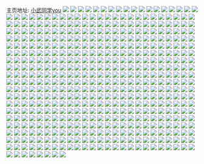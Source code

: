 主页地址: [小武同学you](https://weibo.com/u/5587789629) 
![](https://wx4.sinaimg.cn/mw2000/00669Nlbly1h9qaa8sigtj32802801kz.jpg) 
![](https://wx4.sinaimg.cn/mw2000/00669Nlbly1h9qaa650ftj32802801kz.jpg) 
![](https://wx4.sinaimg.cn/mw2000/00669Nlbly1h9pk0erzw5j316o1kw1kx.jpg) 
![](https://wx4.sinaimg.cn/mw2000/00669Nlbly1h9g6rajkpzj3340340kjo.jpg) 
![](https://wx4.sinaimg.cn/mw2000/00669Nlbly1h9epx1ay5mj32c0340u13.jpg) 
![](https://wx4.sinaimg.cn/mw2000/00669Nlbly1h96zyukdr5j32c03404qr.jpg) 
![](https://wx4.sinaimg.cn/mw2000/00669Nlbly1h95kj3vuxhj31kw1kw4qp.jpg) 
![](https://wx4.sinaimg.cn/mw2000/00669Nlbly1h95kje2rgsj33402c07wj.jpg) 
![](https://wx4.sinaimg.cn/mw2000/00669Nlbly1h94jdpsa0oj321q1tv7wi.jpg) 
![](https://wx4.sinaimg.cn/mw2000/00669Nlbly1h94jdssrz7j3280280hdv.jpg) 
![](https://wx4.sinaimg.cn/mw2000/00669Nlbly1h94jdtanvwj30lc0j2dmm.jpg) 
![](https://wx4.sinaimg.cn/mw2000/00669Nlbly1h94jdon5puj33402c0e81.jpg) 
![](https://wx4.sinaimg.cn/mw2000/00669Nlbly1h7f4g7nrcjj30n6156gnp.jpg) 
![](https://wx4.sinaimg.cn/mw2000/00669Nlbly1h7f4g8mmeoj32c0340k8j.jpg) 
![](https://wx4.sinaimg.cn/mw2000/00669Nlbly1h6qy1yzsvgj3280280h4u.jpg) 
![](https://wx4.sinaimg.cn/mw2000/00669Nlbly1h6q3xibxj1j33402c0x6p.jpg) 
![](https://wx4.sinaimg.cn/mw2000/00669Nlbly1h6q3xn8zvuj33402c01ky.jpg) 
![](https://wx4.sinaimg.cn/mw2000/00669Nlbly1h6q3xr2rhmj33402c01ky.jpg) 
![](https://wx4.sinaimg.cn/mw2000/00669Nlbly1h6q3xtuy9nj33402c0x6p.jpg) 
![](https://wx4.sinaimg.cn/mw2000/00669Nlbly1h6boraffdzj3280280kjm.jpg) 
![](https://wx4.sinaimg.cn/mw2000/00669Nlbly1h5zfzyqs2bj3280280dnr.jpg) 
![](https://wx4.sinaimg.cn/mw2000/00669Nlbly1h5zfzucfkxj31kw1kwu0z.jpg) 
![](https://wx4.sinaimg.cn/mw2000/00669Nlbly1h5y41jiwdij3280280b2d.jpg) 
![](https://wx4.sinaimg.cn/mw2000/00669Nlbly1h5y41gacz6j3280280u0z.jpg) 
![](https://wx4.sinaimg.cn/mw2000/00669Nlbly1h5y41mmtvpj3280280wl2.jpg) 
![](https://wx4.sinaimg.cn/mw2000/00669Nlbly1h5y41ok37xj3280280q6l.jpg) 
![](https://wx4.sinaimg.cn/mw2000/00669Nlbly1h5y41qgs79j3280280n1y.jpg) 
![](https://wx4.sinaimg.cn/mw2000/00669Nlbly1h5y41skib8j3280280x6p.jpg) 
![](https://wx4.sinaimg.cn/mw2000/00669Nlbly1h5y41toj4xj3280244hdt.jpg) 
![](https://wx4.sinaimg.cn/mw2000/00669Nlbly1h5y41vfs3pj32802801ky.jpg) 
![](https://wx4.sinaimg.cn/mw2000/00669Nlbly1h5y41xals4j3280280dkg.jpg) 
![](https://wx4.sinaimg.cn/mw2000/00669Nlbly1h5y41ymzfyj32c0340npe.jpg) 
![](https://wx4.sinaimg.cn/mw2000/00669Nlbly1h5wqsvklnmj3280280b2a.jpg) 
![](https://wx4.sinaimg.cn/mw2000/00669Nlbly1h5wqssjp2mj3280280b2a.jpg) 
![](https://wx4.sinaimg.cn/mw2000/00669Nlbly1h5ozfk770ej31zk1zkkjm.jpg) 
![](https://wx4.sinaimg.cn/mw2000/00669Nlbly1h5dserb77gj30tu10qduq.jpg) 
![](https://wx4.sinaimg.cn/mw2000/00669Nlbly1h5ceks6j14j31zk1zke82.jpg) 
![](https://wx4.sinaimg.cn/mw2000/00669Nlbly1h5cekubuusj31zk1zk4qq.jpg) 
![](https://wx4.sinaimg.cn/mw2000/00669Nlbly1h5cekxdcsmj31zk1zkkjm.jpg) 
![](https://wx4.sinaimg.cn/mw2000/00669Nlbly1h5cekz5uwej31zk1zknpe.jpg) 
![](https://wx4.sinaimg.cn/mw2000/00669Nlbly1h5cel18trij31zk1zknpe.jpg) 
![](https://wx4.sinaimg.cn/mw2000/00669Nlbly1h5cel3zbegj31zk1zke82.jpg) 
![](https://wx4.sinaimg.cn/mw2000/00669Nlbly1h5cel654kgj31vo1vohdt.jpg) 
![](https://wx4.sinaimg.cn/mw2000/00669Nlbly1h5cel8xr5kj31zk1zkqv6.jpg) 
![](https://wx4.sinaimg.cn/mw2000/00669Nlbly1h5celcgta4j31zk1zkb2a.jpg) 
![](https://wx4.sinaimg.cn/mw2000/00669Nlbly1h5celedvxuj31zk1zkb2a.jpg) 
![](https://wx4.sinaimg.cn/mw2000/00669Nlbly1h5cekpzy0nj31zk1zkb2a.jpg) 
![](https://wx4.sinaimg.cn/mw2000/00669Nlbly1h5celgmysyj31zk1zkkjm.jpg) 
![](https://wx4.sinaimg.cn/mw2000/00669Nlbly1h5celkh84aj3280280u0y.jpg) 
![](https://wx4.sinaimg.cn/mw2000/00669Nlbly1h5celn3j51j3280280u0y.jpg) 
![](https://wx4.sinaimg.cn/mw2000/00669Nlbly1h5celpgpgsj32802807wi.jpg) 
![](https://wx4.sinaimg.cn/mw2000/00669Nlbly1h5celrzx67j31zk1zk1ky.jpg) 
![](https://wx4.sinaimg.cn/mw2000/00669Nlbly1h5celuibngj31zk1zkx6p.jpg) 
![](https://wx4.sinaimg.cn/mw2000/00669Nlbly1h5celwlb22j31zk1zk4qq.jpg) 
![](https://wx4.sinaimg.cn/mw2000/00669Nlbly1h55f0x8zbdj31zk1zk4qq.jpg) 
![](https://wx4.sinaimg.cn/mw2000/00669Nlbly1h55f15af40j31zk1zk4qq.jpg) 
![](https://wx4.sinaimg.cn/mw2000/00669Nlbly1h55f1dp06dj31zk1zk4qq.jpg) 
![](https://wx4.sinaimg.cn/mw2000/00669Nlbly1h55f1k9jjmj31zk1zkb2a.jpg) 
![](https://wx4.sinaimg.cn/mw2000/00669Nlbly1h55f1u5zamj3280280u0y.jpg) 
![](https://wx4.sinaimg.cn/mw2000/00669Nlbly1h55f0qp86cj3280280qv6.jpg) 
![](https://wx4.sinaimg.cn/mw2000/00669Nlbly1h55f2317c8j3280280hdv.jpg) 
![](https://wx4.sinaimg.cn/mw2000/00669Nlbly1h55f2472bwj30u01hcn8v.jpg) 
![](https://wx4.sinaimg.cn/mw2000/00669Nlbly1h4v404n4xzj3280280kjm.jpg) 
![](https://wx4.sinaimg.cn/mw2000/00669Nlbly1h4v408917uj31zk1zkb2a.jpg) 
![](https://wx4.sinaimg.cn/mw2000/00669Nlbly1h4v4091tkrj30zk0zk4aj.jpg) 
![](https://wx4.sinaimg.cn/mw2000/00669Nlbly1h4v40biu58j30zk0zkqkc.jpg) 
![](https://wx4.sinaimg.cn/mw2000/00669Nlbly1h4v401i2xtj31zk1zkhdu.jpg) 
![](https://wx4.sinaimg.cn/mw2000/00669Nlbly1h4v40h0mesj31zk1zk4qr.jpg) 
![](https://wx4.sinaimg.cn/mw2000/00669Nlbly1h4pq390xmsj3280280b2a.jpg) 
![](https://wx4.sinaimg.cn/mw2000/00669Nlbly1h4o43pgpoij31zk1zknpd.jpg) 
![](https://wx4.sinaimg.cn/mw2000/00669Nlbly1h4huj84769j32c02c0qv5.jpg) 
![](https://wx4.sinaimg.cn/mw2000/00669Nlbly1h4hplw7fk3j3281281hdx.jpg) 
![](https://wx4.sinaimg.cn/mw2000/00669Nlbly1h4hplzcmo4j32802804qr.jpg) 
![](https://wx4.sinaimg.cn/mw2000/00669Nlbly1h4hplqfa83j3280280e82.jpg) 
![](https://wx4.sinaimg.cn/mw2000/00669Nlbly1h4bihw8o2rj32bx1u1hdu.jpg) 
![](https://wx4.sinaimg.cn/mw2000/00669Nlbly1h4bihvg0vwj31ch1mve81.jpg) 
![](https://wx4.sinaimg.cn/mw2000/00669Nlbly1h4bihxc4u6j31d52apb2a.jpg) 
![](https://wx4.sinaimg.cn/mw2000/00669Nlbly1h4bihy93s9j31bp2stkjm.jpg) 
![](https://wx4.sinaimg.cn/mw2000/00669Nlbly1h4bihzortgj31zk1zkkjm.jpg) 
![](https://wx4.sinaimg.cn/mw2000/00669Nlbly1h4bii2tn8aj31zk1zkqv6.jpg) 
![](https://wx4.sinaimg.cn/mw2000/00669Nlbly1h4bii4y69mj32nc1d8npf.jpg) 
![](https://wx4.sinaimg.cn/mw2000/00669Nlbly1h4bii5rog0j31x11web29.jpg) 
![](https://wx4.sinaimg.cn/mw2000/00669Nlbly1h4bii6ykqqj31zk1zk1ky.jpg) 
![](https://wx4.sinaimg.cn/mw2000/00669Nlbly1h4bii8b6s9j31zk1zk4qq.jpg) 
![](https://wx4.sinaimg.cn/mw2000/00669Nlbly1h4bii1evrij31zk1zkb2a.jpg) 
![](https://wx4.sinaimg.cn/mw2000/00669Nlbly1h4biia4eisj31zk1zk1ky.jpg) 
![](https://wx4.sinaimg.cn/mw2000/00669Nlbly1h4biiccwexj31hp1zkx6p.jpg) 
![](https://wx4.sinaimg.cn/mw2000/00669Nlbly1h4biihwzqwj31zk2nb1kz.jpg) 
![](https://wx4.sinaimg.cn/mw2000/00669Nlbly1h4biijxg8pj32oy1d84qr.jpg) 
![](https://wx4.sinaimg.cn/mw2000/00669Nlbly1h45pcrfnn4j3280280e82.jpg) 
![](https://wx4.sinaimg.cn/mw2000/00669Nlbly1h45pcsqi1ij3280280b2a.jpg) 
![](https://wx4.sinaimg.cn/mw2000/00669Nlbly1h404nomulbj3280280e82.jpg) 
![](https://wx4.sinaimg.cn/mw2000/00669Nlbly1h404ntfu09j3280280hdu.jpg) 
![](https://wx4.sinaimg.cn/mw2000/00669Nlbly1h404nvp6dhj32802804qq.jpg) 
![](https://wx4.sinaimg.cn/mw2000/00669Nlbly1h3vc38zrvzj32802801kz.jpg) 
![](https://wx4.sinaimg.cn/mw2000/00669Nlbly1h3vc36at7uj32802807wi.jpg) 
![](https://wx4.sinaimg.cn/mw2000/00669Nlbly1h3vc39xd9sj31rg1u2b29.jpg) 
![](https://wx4.sinaimg.cn/mw2000/00669Nlbly1h3vc3a968aj30w10xoq97.jpg) 
![](https://wx4.sinaimg.cn/mw2000/00669Nlbly1h3tu98c982j30u00u013q.jpg) 
![](https://wx4.sinaimg.cn/mw2000/00669Nlbly1h3tu99g98dj30ty18ythz.jpg) 
![](https://wx4.sinaimg.cn/mw2000/00669Nlbly1h3rxq4d0dej3280280b2a.jpg) 
![](https://wx4.sinaimg.cn/mw2000/00669Nlbly1h3ru2nb65uj3280280qv6.jpg) 
![](https://wx4.sinaimg.cn/mw2000/00669Nlbly1h3rxq21s0vj3280280npe.jpg) 
![](https://wx4.sinaimg.cn/mw2000/00669Nlbly1h3rxq65ddoj3280280hdu.jpg) 
![](https://wx4.sinaimg.cn/mw2000/00669Nlbly1h3rxq8n0j8j3280280hdu.jpg) 
![](https://wx4.sinaimg.cn/mw2000/00669Nlbly1h3rxqas8fkj3280280b2a.jpg) 
![](https://wx4.sinaimg.cn/mw2000/00669Nlbly1h3rxqdnwhrj3280280kjm.jpg) 
![](https://wx4.sinaimg.cn/mw2000/00669Nlbly1h3rxqehqamj32c02c0x6p.jpg) 
![](https://wx4.sinaimg.cn/mw2000/00669Nlbly1h3nela6u96j32c02c0e81.jpg) 
![](https://wx4.sinaimg.cn/mw2000/00669Nlbly1h3n44xl25aj3280280kjm.jpg) 
![](https://wx4.sinaimg.cn/mw2000/00669Nlbly1h3n44ygl6xj31hc0u0qdr.jpg) 
![](https://wx4.sinaimg.cn/mw2000/00669Nlbly1h3g1bpxjcmj3280280e83.jpg) 
![](https://wx4.sinaimg.cn/mw2000/00669Nlbly1h3g1bs9888j3280280e82.jpg) 
![](https://wx4.sinaimg.cn/mw2000/00669Nlbly1h3cqi3vh4vj3280280u0y.jpg) 
![](https://wx4.sinaimg.cn/mw2000/00669Nlbly1h3cqi81gb8j32802807wj.jpg) 
![](https://wx4.sinaimg.cn/mw2000/00669Nlbly1h3cqhxglloj32802801kz.jpg) 
![](https://wx4.sinaimg.cn/mw2000/00669Nlbly1h3cqib7m38j3280280hdt.jpg) 
![](https://wx4.sinaimg.cn/mw2000/00669Nlbly1h3cqifhuunj32802804qq.jpg) 
![](https://wx4.sinaimg.cn/mw2000/00669Nlbly1h3cqiljri4j32802804qq.jpg) 
![](https://wx4.sinaimg.cn/mw2000/00669Nlbly1h3437t4t4cj31hc0u0n8k.jpg) 
![](https://wx4.sinaimg.cn/mw2000/00669Nlbly1h2ndc6wmr0j30u00u0gs7.jpg) 
![](https://wx4.sinaimg.cn/mw2000/00669Nlbly1h2me5k5icij32c02c0npd.jpg) 
![](https://wx4.sinaimg.cn/mw2000/00669Nlbly1h2me5jhpswj3280280npe.jpg) 
![](https://wx4.sinaimg.cn/mw2000/00669Nlbly1h2m46z8kzlj3280280kjm.jpg) 
![](https://wx4.sinaimg.cn/mw2000/00669Nlbly1h2m46wlew2j3280280x6q.jpg) 
![](https://wx4.sinaimg.cn/mw2000/00669Nlbly1h2m4727dkij3280280qv6.jpg) 
![](https://wx4.sinaimg.cn/mw2000/00669Nlbly1h2f7ohcr6xj31zk1zk4qq.jpg) 
![](https://wx4.sinaimg.cn/mw2000/00669Nlbly1h2f7ocutswj32c02c0b2a.jpg) 
![](https://wx4.sinaimg.cn/mw2000/00669Nlbly1h2cd0ipoltj31zk1zknpd.jpg) 
![](https://wx4.sinaimg.cn/mw2000/00669Nlbly1h1wi02m05nj32yo280x6r.jpg) 
![](https://wx4.sinaimg.cn/mw2000/00669Nlbly1h1vjdz0lelj31zk1zk4qq.jpg) 
![](https://wx4.sinaimg.cn/mw2000/00669Nlbly1h1mwdtex64j30yo0isgux.jpg) 
![](https://wx4.sinaimg.cn/mw2000/00669Nlbly1h1hakz5c7xj31zk1zk7wi.jpg) 
![](https://wx4.sinaimg.cn/mw2000/00669Nlbly1h1hakw72mpj31zk1zke82.jpg) 
![](https://wx4.sinaimg.cn/mw2000/00669Nlbly1h192f8wmpbj30tu0tu46e.jpg) 
![](https://wx4.sinaimg.cn/mw2000/00669Nlbly1h16mu3mn7lj30u00u0tef.jpg) 
![](https://wx4.sinaimg.cn/mw2000/00669Nlbly1h15toj4h1gj30u00u0wlv.jpg) 
![](https://wx4.sinaimg.cn/mw2000/00669Nlbly1h15k60g5ffj30rg0u0gt0.jpg) 
![](https://wx4.sinaimg.cn/mw2000/00669Nlbly1h118g487zpj30u00u0wk5.jpg) 
![](https://wx4.sinaimg.cn/mw2000/00669Nlbly1h118g4uod6j30u00u0te6.jpg) 
![](https://wx4.sinaimg.cn/mw2000/00669Nlbly1h118g33x0xj30u00u0wkj.jpg) 
![](https://wx4.sinaimg.cn/mw2000/00669Nlbly1h118g5pmlfj30u00u0447.jpg) 
![](https://wx4.sinaimg.cn/mw2000/00669Nlbly1h118g6i44uj30zv0u0jyf.jpg) 
![](https://wx4.sinaimg.cn/mw2000/00669Nlbly1h118g7ijohj30zv0u0tez.jpg) 
![](https://wx4.sinaimg.cn/mw2000/00669Nlbly1h10wrlf9yaj30u00u0n4z.jpg) 
![](https://wx4.sinaimg.cn/mw2000/00669Nlbly1h10wrl0pipj30u00u0wm9.jpg) 
![](https://wx4.sinaimg.cn/mw2000/00669Nlbly1h0ym60067hj32802804qq.jpg) 
![](https://wx4.sinaimg.cn/mw2000/00669Nlbly1h0ym5y1jhzj31zk1zk4qq.jpg) 
![](https://wx4.sinaimg.cn/mw2000/00669Nlbly1gzm1wjnl0fj30sn1ey7kl.jpg) 
![](https://wx4.sinaimg.cn/mw2000/00669Nlbly1gzfdziu166j31ho1zkx6p.jpg) 
![](https://wx4.sinaimg.cn/mw2000/00669Nlbly1gz0w7obnimj31zk1zkqv5.jpg) 
![](https://wx4.sinaimg.cn/mw2000/00669Nlbly1gz0w7pa2tuj31zk1zkb2a.jpg) 
![](https://wx4.sinaimg.cn/mw2000/00669Nlbly1gz0w7qch8vj31zk1zk7wi.jpg) 
![](https://wx4.sinaimg.cn/mw2000/00669Nlbly1gz0w7rdstjj31zk1zk7wi.jpg) 
![](https://wx4.sinaimg.cn/mw2000/00669Nlbly1gz0w7sdk82j31zk1zk1ky.jpg) 
![](https://wx4.sinaimg.cn/mw2000/00669Nlbly1gz0w7tkzn6j31zk1zk7wi.jpg) 
![](https://wx4.sinaimg.cn/mw2000/00669Nlbly1gz0w7uta6uj31zk1zk4qq.jpg) 
![](https://wx4.sinaimg.cn/mw2000/00669Nlbly1gz0w7vxe3pj31zk1zk4qq.jpg) 
![](https://wx4.sinaimg.cn/mw2000/00669Nlbly1gz0w7x1flyj31zk1zk4qq.jpg) 
![](https://wx4.sinaimg.cn/mw2000/00669Nlbly1gz0w7ndt1xj3280280hdu.jpg) 
![](https://wx4.sinaimg.cn/mw2000/00669Nlbly1gz0w7xquehj3280280e82.jpg) 
![](https://wx4.sinaimg.cn/mw2000/00669Nlbly1gyyicewjh7j30u00u0wl8.jpg) 
![](https://wx4.sinaimg.cn/mw2000/00669Nlbly1gyyicf9juoj30u00u0n38.jpg) 
![](https://wx4.sinaimg.cn/mw2000/00669Nlbly1gyyicfmty7j30u00u00z1.jpg) 
![](https://wx4.sinaimg.cn/mw2000/00669Nlbly1gyyiche283j30u00u0n3b.jpg) 
![](https://wx4.sinaimg.cn/mw2000/00669Nlbly1gyyicijytrj30u00u0ag2.jpg) 
![](https://wx4.sinaimg.cn/mw2000/00669Nlbly1gyyicj35gnj30u00u0agf.jpg) 
![](https://wx4.sinaimg.cn/mw2000/00669Nlbly1gyyicgyo5bj30u00u07ar.jpg) 
![](https://wx4.sinaimg.cn/mw2000/00669Nlbly1gyyicjgz7rj30u00u07a0.jpg) 
![](https://wx4.sinaimg.cn/mw2000/00669Nlbly1gyyicjzeyrj30u00u0q99.jpg) 
![](https://wx4.sinaimg.cn/mw2000/00669Nlbly1gyyickemnuj30u00u0teq.jpg) 
![](https://wx4.sinaimg.cn/mw2000/00669Nlbly1gyyicea6knj30u00u00yp.jpg) 
![](https://wx4.sinaimg.cn/mw2000/00669Nlbly1gyyickp20cj30u00u079g.jpg) 
![](https://wx4.sinaimg.cn/mw2000/00669Nlbly1gyyicl8ga0j30u00u079d.jpg) 
![](https://wx4.sinaimg.cn/mw2000/00669Nlbly1gyyiclr7jwj30u00u0afk.jpg) 
![](https://wx4.sinaimg.cn/mw2000/00669Nlbly1gyyicm6464j30u00u0jwz.jpg) 
![](https://wx4.sinaimg.cn/mw2000/00669Nlbly1gyyicmkvk7j30u00u0gra.jpg) 
![](https://wx4.sinaimg.cn/mw2000/00669Nlbly1gyyicmxfa5j30u00u0dm1.jpg) 
![](https://wx4.sinaimg.cn/mw2000/00669Nlbly1gyyicn8wz0j30u00u043j.jpg) 
![](https://wx4.sinaimg.cn/mw2000/00669Nlbly1gyx4xtyk8yj31zk1zknpd.jpg) 
![](https://wx4.sinaimg.cn/mw2000/00669Nlbly1gyx4xx4e81j31zk1zkkjn.jpg) 
![](https://wx4.sinaimg.cn/mw2000/00669Nlbly1gyx4y25jhsj31zk1zke84.jpg) 
![](https://wx4.sinaimg.cn/mw2000/00669Nlbly1gyx4y409ngj32c02c0x6q.jpg) 
![](https://wx4.sinaimg.cn/mw2000/00669Nlbly1gyqbt0j914j313j0u0tft.jpg) 
![](https://wx4.sinaimg.cn/mw2000/00669Nlbly1gygp7f62rxj30u00u0ah4.jpg) 
![](https://wx4.sinaimg.cn/mw2000/00669Nlbly1gygp7fmzyfj30u00u07b8.jpg) 
![](https://wx4.sinaimg.cn/mw2000/00669Nlbly1gye27w0itkj30u00u0jwy.jpg) 
![](https://wx4.sinaimg.cn/mw2000/00669Nlbly1gyce8qvuz5j3280280b2b.jpg) 
![](https://wx4.sinaimg.cn/mw2000/00669Nlbly1gyce8uldd7j3280280b2b.jpg) 
![](https://wx4.sinaimg.cn/mw2000/00669Nlbly1gyce8x8yf7j3280280b2b.jpg) 
![](https://wx4.sinaimg.cn/mw2000/00669Nlbly1gyce8y87ogj3280280u0x.jpg) 
![](https://wx4.sinaimg.cn/mw2000/00669Nlbly1gyce8n1lrcj3280280kjl.jpg) 
![](https://wx4.sinaimg.cn/mw2000/00669Nlbly1gyce8zbkadj3280280e82.jpg) 
![](https://wx4.sinaimg.cn/mw2000/00669Nlbly1gyce90es2qj3280280qv6.jpg) 
![](https://wx4.sinaimg.cn/mw2000/00669Nlbly1gyce9239ljj3280280qv6.jpg) 
![](https://wx4.sinaimg.cn/mw2000/00669Nlbly1gyce93o9bkj3280280npe.jpg) 
![](https://wx4.sinaimg.cn/mw2000/00669Nlbly1gy7gzlfro8j32c025bu0x.jpg) 
![](https://wx4.sinaimg.cn/mw2000/00669Nlbly1gxzcdkw1vsj30u00u0tff.jpg) 
![](https://wx4.sinaimg.cn/mw2000/00669Nlbly1gxzcdl98xnj30u00u00zb.jpg) 
![](https://wx4.sinaimg.cn/mw2000/00669Nlbly1gxzcdlix63j30u0140n5e.jpg) 
![](https://wx4.sinaimg.cn/mw2000/00669Nlbly1gxzcdkix4sj30u0140dng.jpg) 
![](https://wx4.sinaimg.cn/mw2000/00669Nlbly1gxzcdlutmxj31400u07cr.jpg) 
![](https://wx4.sinaimg.cn/mw2000/00669Nlbly1gxzcdma1b6j31410u0k4t.jpg) 
![](https://wx4.sinaimg.cn/mw2000/00669Nlbly1gxxhj00cnvj32802you0y.jpg) 
![](https://wx4.sinaimg.cn/mw2000/00669Nlbly1gxxhj2uvacj32802you0y.jpg) 
![](https://wx4.sinaimg.cn/mw2000/00669Nlbly1gxxhj5o9mpj32802yohdv.jpg) 
![](https://wx4.sinaimg.cn/mw2000/00669Nlbly1gxxhixp8x6j32802yox6q.jpg) 
![](https://wx4.sinaimg.cn/mw2000/00669Nlbly1gxxhj7roglj32802yo7wj.jpg) 
![](https://wx4.sinaimg.cn/mw2000/00669Nlbly1gxxhj9i9j8j32802yokjm.jpg) 
![](https://wx4.sinaimg.cn/mw2000/00669Nlbly1gxxf1cw046j30u0140gsm.jpg) 
![](https://wx4.sinaimg.cn/mw2000/00669Nlbly1gxxf1dwjmhj30u014010t.jpg) 
![](https://wx4.sinaimg.cn/mw2000/00669Nlbly1gxxf1ehuw3j30u0140qcm.jpg) 
![](https://wx4.sinaimg.cn/mw2000/00669Nlbly1gxxf1ktcilj30u0140dm7.jpg) 
![](https://wx4.sinaimg.cn/mw2000/00669Nlbly1gxx635w2n1j32c02c0hdv.jpg) 
![](https://wx4.sinaimg.cn/mw2000/00669Nlbly1gxqdarcn6wj30zj1be784.jpg) 
![](https://wx4.sinaimg.cn/mw2000/00669Nlbly1gxq9ob1128j32c03407wj.jpg) 
![](https://wx4.sinaimg.cn/mw2000/00669Nlbly1gxq9o8z2q1j32c033zqv7.jpg) 
![](https://wx4.sinaimg.cn/mw2000/00669Nlbly1gxlo2nfnsnj30u00u0aij.jpg) 
![](https://wx4.sinaimg.cn/mw2000/00669Nlbly1gxj7466wm2j31zk1hnu0x.jpg) 
![](https://wx4.sinaimg.cn/mw2000/00669Nlbly1gxfxw9bjvwj30u00u0k1a.jpg) 
![](https://wx4.sinaimg.cn/mw2000/00669Nlbly1gxfxwayeo3j30u00u07co.jpg) 
![](https://wx4.sinaimg.cn/mw2000/00669Nlbly1gxfxwbr9lbj30u00u047r.jpg) 
![](https://wx4.sinaimg.cn/mw2000/00669Nlbly1gxfxvdfymrj30u00u0jx6.jpg) 
![](https://wx4.sinaimg.cn/mw2000/00669Nlbly1gxfmild3knj30u00u0dqa.jpg) 
![](https://wx4.sinaimg.cn/mw2000/00669Nlbly1gxfmil28jkj30u00u0qba.jpg) 
![](https://wx4.sinaimg.cn/mw2000/00669Nlbly1gxfmilq6thj30u00u0agh.jpg) 
![](https://wx4.sinaimg.cn/mw2000/00669Nlbly1gxfmim0ot6j30u00u0n3a.jpg) 
![](https://wx4.sinaimg.cn/mw2000/00669Nlbly1gxfmim91cfj30u00u0775.jpg) 
![](https://wx4.sinaimg.cn/mw2000/00669Nlbly1gxfmimkeemj30u00yegrh.jpg) 
![](https://wx4.sinaimg.cn/mw2000/00669Nlbly1gxfmin48aqj30u00u07c2.jpg) 
![](https://wx4.sinaimg.cn/mw2000/00669Nlbly1gxfmind3wbj30r60oxdi6.jpg) 
![](https://wx4.sinaimg.cn/mw2000/00669Nlbly1gx9wrnhmljj30u01hcgwc.jpg) 
![](https://wx4.sinaimg.cn/mw2000/00669Nlbly1gx93d6pycaj30u00u0n0s.jpg) 
![](https://wx4.sinaimg.cn/mw2000/00669Nlbly1gx93d701xkj30u00u0n0y.jpg) 
![](https://wx4.sinaimg.cn/mw2000/00669Nlbly1gx93d7ah6nj30u00u042e.jpg) 
![](https://wx4.sinaimg.cn/mw2000/00669Nlbly1gx93d7k1mej30u00u0q87.jpg) 
![](https://wx4.sinaimg.cn/mw2000/00669Nlbly1gx93d7tq5gj30u00u0q7l.jpg) 
![](https://wx4.sinaimg.cn/mw2000/00669Nlbly1gx93d851e1j30u00u0aen.jpg) 
![](https://wx4.sinaimg.cn/mw2000/00669Nlbly1gx93d68rinj30u00u0jwa.jpg) 
![](https://wx4.sinaimg.cn/mw2000/00669Nlbly1gx93d8il2wj30u00u043l.jpg) 
![](https://wx4.sinaimg.cn/mw2000/00669Nlbly1gx24ipcnbnj31sc29s7wh.jpg) 
![](https://wx4.sinaimg.cn/mw2000/00669Nlbly1gx24iobrcwj32c02c0kjm.jpg) 
![](https://wx4.sinaimg.cn/mw2000/00669Nlbly1gwu1eytllcj30u00u077r.jpg) 
![](https://wx4.sinaimg.cn/mw2000/00669Nlbly1gwu1ey1v9dj30u00u0aeo.jpg) 
![](https://wx4.sinaimg.cn/mw2000/00669Nlbly1gwu1eznef2j30u00u079t.jpg) 
![](https://wx4.sinaimg.cn/mw2000/00669Nlbly1gwu1f0axtmj30u00u045w.jpg) 
![](https://wx4.sinaimg.cn/mw2000/00669Nlbly1gwu1f0vgqqj30u00u0af8.jpg) 
![](https://wx4.sinaimg.cn/mw2000/00669Nlbly1gwu1f1irq4j30u00u0afb.jpg) 
![](https://wx4.sinaimg.cn/mw2000/00669Nlbly1gwu1f2kxw1j30u00u0n35.jpg) 
![](https://wx4.sinaimg.cn/mw2000/00669Nlbly1gwp3n9ahc9j32c02c01l3.jpg) 
![](https://wx4.sinaimg.cn/mw2000/00669Nlbly1gwg5phdhjej30u00u0grq.jpg) 
![](https://wx4.sinaimg.cn/mw2000/00669Nlbly1gwg5ph1fg0j30u00u0wld.jpg) 
![](https://wx4.sinaimg.cn/mw2000/00669Nlbly1gwg5phndv2j30u00u0dm7.jpg) 
![](https://wx4.sinaimg.cn/mw2000/00669Nlbly1gwf2uu383fj30pr14lq6y.jpg) 
![](https://wx4.sinaimg.cn/mw2000/00669Nlbly1gwf2uumgqxj30pr12z41c.jpg) 
![](https://wx4.sinaimg.cn/mw2000/00669Nlbly1gwcuujqgbdj30u00u0q8n.jpg) 
![](https://wx4.sinaimg.cn/mw2000/00669Nlbly1gwcuuk34e8j30u00u0te8.jpg) 
![](https://wx4.sinaimg.cn/mw2000/00669Nlbly1gw256xvk93j30u00u079b.jpg) 
![](https://wx4.sinaimg.cn/mw2000/00669Nlbly1gw256y8izmj30u00u0af4.jpg) 
![](https://wx4.sinaimg.cn/mw2000/00669Nlbly1gw256yhwbwj30u00u0n0h.jpg) 
![](https://wx4.sinaimg.cn/mw2000/00669Nlbly1gw256x86soj30u00u0tgr.jpg) 
![](https://wx4.sinaimg.cn/mw2000/00669Nlbly1gvtytdkp63j31o01o0hdt.jpg) 
![](https://wx4.sinaimg.cn/mw2000/00669Nlbly1gvajzbmoymj30pq0qsgvg.jpg) 
![](https://wx4.sinaimg.cn/mw2000/00669Nlbly1gv9wtusp03j60u00u00y702.jpg) 
![](https://wx4.sinaimg.cn/mw2000/00669Nlbly1gv9wtv4ou6j60u00u0gqs02.jpg) 
![](https://wx4.sinaimg.cn/mw2000/00669Nlbly1gv7vm89pnzj60u00u0dlg02.jpg) 
![](https://wx4.sinaimg.cn/mw2000/00669Nlbly1gv4r07hhgjj60u00u0wkc02.jpg) 
![](https://wx4.sinaimg.cn/mw2000/00669Nlbly1gv4r06tuc5j60u00u0te502.jpg) 
![](https://wx4.sinaimg.cn/mw2000/00669Nlbly1gv2jacc2o7j60zj1bdqks02.jpg) 
![](https://wx4.sinaimg.cn/mw2000/00669Nlbly1gupfnn6ck5j60u00u0ac202.jpg) 
![](https://wx4.sinaimg.cn/mw2000/00669Nlbly1guo0q3frwlj61zk1zknpd02.jpg) 
![](https://wx4.sinaimg.cn/mw2000/00669Nlbly1guo0pyriukj6280280b2a02.jpg) 
![](https://wx4.sinaimg.cn/mw2000/00669Nlbly1guo0qa7g83j61o01o0hdt02.jpg) 
![](https://wx4.sinaimg.cn/mw2000/00669Nlbly1guo0qeyvf6j61w01w0e8202.jpg) 
![](https://wx4.sinaimg.cn/mw2000/00669Nlbly1gun0v72ztxj60u0140dn602.jpg) 
![](https://wx4.sinaimg.cn/mw2000/00669Nlbly1gth9ac4i75j60u00u00vk02.jpg) 
![](https://wx4.sinaimg.cn/mw2000/00669Nlbly1gtgqintsvzj30u00u00xu.jpg) 
![](https://wx4.sinaimg.cn/mw2000/00669Nlbly1gtgqindha9j30u00u0wi9.jpg) 
![](https://wx4.sinaimg.cn/mw2000/00669Nlbly1gtgqiodls9j30u00u0jzh.jpg) 
![](https://wx4.sinaimg.cn/mw2000/00669Nlbly1gtgqip4e5oj60u00u0ahv02.jpg) 
![](https://wx4.sinaimg.cn/mw2000/00669Nlbly1gtgqiq4466j60u00u0dm402.jpg) 
![](https://wx4.sinaimg.cn/mw2000/00669Nlbly1gtgqiri3byj30u00u0wkt.jpg) 
![](https://wx4.sinaimg.cn/mw2000/00669Nlbly1gtgqiry7jtj60u00u0dkv02.jpg) 
![](https://wx4.sinaimg.cn/mw2000/00669Nlbly1gtgqiscjmnj60u00u044502.jpg) 
![](https://wx4.sinaimg.cn/mw2000/00669Nlbly1gtgqit7343j30u00u0jv3.jpg) 
![](https://wx4.sinaimg.cn/mw2000/00669Nlbly1gtgqiuidomj30u00u0n2w.jpg) 
![](https://wx4.sinaimg.cn/mw2000/00669Nlbly1gt57xm16dlj30u00u0grl.jpg) 
![](https://wx4.sinaimg.cn/mw2000/00669Nlbly1gt57xmi9vlj30u00u0agm.jpg) 
![](https://wx4.sinaimg.cn/mw2000/00669Nlbly1gt57xnawozj30u01404b1.jpg) 
![](https://wx4.sinaimg.cn/mw2000/00669Nlbly1gt57xlgxsgj30u0140doo.jpg) 
![](https://wx4.sinaimg.cn/mw2000/00669Nlbly1gt57xo1j8vj30u00u0q9u.jpg) 
![](https://wx4.sinaimg.cn/mw2000/00669Nlbly1gt0670dl9yj30u00u0454.jpg) 
![](https://wx4.sinaimg.cn/mw2000/00669Nlbly1gt06705rlpj30u00u0ahc.jpg) 
![](https://wx4.sinaimg.cn/mw2000/00669Nlbly1gsney7lp74j31o01o0u0x.jpg) 
![](https://wx4.sinaimg.cn/mw2000/00669Nlbly1gsney9346tj31o01o0qv5.jpg) 
![](https://wx4.sinaimg.cn/mw2000/00669Nlbly1gsc9cdvuybj30u00u0wnh.jpg) 
![](https://wx4.sinaimg.cn/mw2000/00669Nlbly1gsc9cg4biwj30u00u045n.jpg) 
![](https://wx4.sinaimg.cn/mw2000/00669Nlbly1gsc9c9s6naj30u00u0gtw.jpg) 
![](https://wx4.sinaimg.cn/mw2000/00669Nlbly1gsc9chb1vtj30u00u0tgl.jpg) 
![](https://wx4.sinaimg.cn/mw2000/00669Nlbly1gsc9chykrzj30u00u0qaw.jpg) 
![](https://wx4.sinaimg.cn/mw2000/00669Nlbly1gsc9cidbduj30u00u0qb1.jpg) 
![](https://wx4.sinaimg.cn/mw2000/00669Nlbly1gs1vwif7cwj31o01o07wl.jpg) 
![](https://wx4.sinaimg.cn/mw2000/00669Nlbly1gs1vwjgv5hj61o01o0b2d02.jpg) 
![](https://wx4.sinaimg.cn/mw2000/00669Nlbly1gruwibf3rwj30u00u0ajq.jpg) 
![](https://wx4.sinaimg.cn/mw2000/00669Nlbly1gruwiaxwusj30u00u0gu5.jpg) 
![](https://wx4.sinaimg.cn/mw2000/00669Nlbly1grp8po5rxzj32c03404qp.jpg) 
![](https://wx4.sinaimg.cn/mw2000/00669Nlbly1grmvgg18p4j31ho1zke85.jpg) 
![](https://wx4.sinaimg.cn/mw2000/00669Nlbly1grmvgh3ossj31ho1zke85.jpg) 
![](https://wx4.sinaimg.cn/mw2000/00669Nlbly1grmvghrjqaj61ho1xekjl02.jpg) 
![](https://wx4.sinaimg.cn/mw2000/00669Nlbly1grmvgir6qmj31o01o01l1.jpg) 
![](https://wx4.sinaimg.cn/mw2000/00669Nlbly1grmvgk26ibj31o01o07wl.jpg) 
![](https://wx4.sinaimg.cn/mw2000/00669Nlbly1grmvgn9k9sj31o01o07wl.jpg) 
![](https://wx4.sinaimg.cn/mw2000/00669Nlbly1grmvgocwhlj31491zk1l0.jpg) 
![](https://wx4.sinaimg.cn/mw2000/00669Nlbly1grmvglkzqyj61491zk4qs02.jpg) 
![](https://wx4.sinaimg.cn/mw2000/00669Nlbly1grmvgef8ewj31o02yohe0.jpg) 
![](https://wx4.sinaimg.cn/mw2000/00669Nlbly1grmvgqkteej32802you17.jpg) 
![](https://wx4.sinaimg.cn/mw2000/00669Nlbly1grmvgsdl41j32802yo1l7.jpg) 
![](https://wx4.sinaimg.cn/mw2000/00669Nlbly1grmvgu0q1yj32802yob2j.jpg) 
![](https://wx4.sinaimg.cn/mw2000/00669Nlbly1grmvgvpka6j32802yoqve.jpg) 
![](https://wx4.sinaimg.cn/mw2000/00669Nlbly1grmvgwz4t1j31o01o01l1.jpg) 
![](https://wx4.sinaimg.cn/mw2000/00669Nlbly1grmvgzzqdhj32802yob2j.jpg) 
![](https://wx4.sinaimg.cn/mw2000/00669Nlbly1grmvh1r3g7j32yo280u14.jpg) 
![](https://wx4.sinaimg.cn/mw2000/00669Nlbly1grgcrhepohj30u00u0jw0.jpg) 
![](https://wx4.sinaimg.cn/mw2000/00669Nlbly1grgcrhqiaej30u00u0q93.jpg) 
![](https://wx4.sinaimg.cn/mw2000/00669Nlbly1grgcrgn3vsj30u00u079p.jpg) 
![](https://wx4.sinaimg.cn/mw2000/00669Nlbly1grfuf0tzydj31o01o0u0z.jpg) 
![](https://wx4.sinaimg.cn/mw2000/00669Nlbly1grfuezsrchj31o01o0hdv.jpg) 
![](https://wx4.sinaimg.cn/mw2000/00669Nlbly1grfuf1rhyxj31o01o0npf.jpg) 
![](https://wx4.sinaimg.cn/mw2000/00669Nlbly1grfuf3rjq7j31o01o0hdv.jpg) 
![](https://wx4.sinaimg.cn/mw2000/00669Nlbly1grf9e82ma1j30u00u0woh.jpg) 
![](https://wx4.sinaimg.cn/mw2000/00669Nlbly1grf9e96etlj60u00u0aio02.jpg) 
![](https://wx4.sinaimg.cn/mw2000/00669Nlbly1grf9eankqfj30u00u0k0u.jpg) 
![](https://wx4.sinaimg.cn/mw2000/00669Nlbly1gremhu49unj30u00u00ze.jpg) 
![](https://wx4.sinaimg.cn/mw2000/00669Nlbly1gremhud286j30xg0u0gta.jpg) 
![](https://wx4.sinaimg.cn/mw2000/00669Nlbly1gremhumvpfj30u00u0jyd.jpg) 
![](https://wx4.sinaimg.cn/mw2000/00669Nlbly1gremhtn1x0j30u00u0q7u.jpg) 
![](https://wx4.sinaimg.cn/mw2000/00669Nlbly1gr47jk3qb1j30u01hck4y.jpg) 
![](https://wx4.sinaimg.cn/mw2000/00669Nlbly1gr47jnxmokj30u01hcgze.jpg) 
![](https://wx4.sinaimg.cn/mw2000/00669Nlbly1gr47jpf7mwj30u01hc15o.jpg) 
![](https://wx4.sinaimg.cn/mw2000/00669Nlbly1gr47jqovl6j30u01hcna3.jpg) 
![](https://wx4.sinaimg.cn/mw2000/00669Nlbly1gr454pylh0j30u0140gyg.jpg) 
![](https://wx4.sinaimg.cn/mw2000/00669Nlbly1gr31detb6qj33401r0x6p.jpg) 
![](https://wx4.sinaimg.cn/mw2000/00669Nlbly1gr1zq8olfdj33401r04qp.jpg) 
![](https://wx4.sinaimg.cn/mw2000/00669Nlbly1gr1utebxp6j31o01o0b2c.jpg) 
![](https://wx4.sinaimg.cn/mw2000/00669Nlbly1gr1utmqug4j31o01o0qv7.jpg) 
![](https://wx4.sinaimg.cn/mw2000/00669Nlbly1gr1utpcss6j31o01o04qs.jpg) 
![](https://wx4.sinaimg.cn/mw2000/00669Nlbly1gr1ut6rhfaj31o01o0b2d.jpg) 
![](https://wx4.sinaimg.cn/mw2000/00669Nlbly1gqi8gtwvv5j30u00v8b29.jpg) 
![](https://wx4.sinaimg.cn/mw2000/00669Nlbly1gqi8h468tkj31o01o0b2c.jpg) 
![](https://wx4.sinaimg.cn/mw2000/00669Nlbly1gqi47ylbvgj31o01o0qv7.jpg) 
![](https://wx4.sinaimg.cn/mw2000/00669Nlbly1gqi47xthm1j31o01o0e83.jpg) 
![](https://wx4.sinaimg.cn/mw2000/00669Nlbly1gqh3u6jzt8j31o01o01l1.jpg) 
![](https://wx4.sinaimg.cn/mw2000/00669Nlbly1gqh3u552chj30zk0zke81.jpg) 
![](https://wx4.sinaimg.cn/mw2000/00669Nlbly1gqac36sovgj30u00u07de.jpg) 
![](https://wx4.sinaimg.cn/mw2000/00669Nlbly1gqac35oy0pj30u00u0ai6.jpg) 
![](https://wx4.sinaimg.cn/mw2000/00669Nlbly1gpzjigygolj33401r0b29.jpg) 
![](https://wx4.sinaimg.cn/mw2000/00669Nlbly1gpy5q1cl33j30u00u0n6c.jpg) 
![](https://wx4.sinaimg.cn/mw2000/00669Nlbly1gpy5q1xukuj30u00u0483.jpg) 
![](https://wx4.sinaimg.cn/mw2000/00669Nlbly1gpy5q2n83nj30u00u0n6u.jpg) 
![](https://wx4.sinaimg.cn/mw2000/00669Nlbly1gpxgcmwaxoj30u0140wmy.jpg) 
![](https://wx4.sinaimg.cn/mw2000/00669Nlbly1gpwevg7p8yj30u00u0447.jpg) 
![](https://wx4.sinaimg.cn/mw2000/00669Nlbly1gpwevg04ocj30u00u0ag3.jpg) 
![](https://wx4.sinaimg.cn/mw2000/00669Nlbly1gpjjnwia3kj31o01o0x6r.jpg) 
![](https://wx4.sinaimg.cn/mw2000/00669Nlbly1gpjjnud4ggj33402c0qv5.jpg) 
![](https://wx4.sinaimg.cn/mw2000/00669Nlbly1gpcasq5w4gj30u00u07de.jpg) 
![](https://wx4.sinaimg.cn/mw2000/00669Nlbly1gpcass7kghj31o01o07wk.jpg) 
![](https://wx4.sinaimg.cn/mw2000/00669Nlbly1gozxwm4lboj30u00u0wqr.jpg) 
![](https://wx4.sinaimg.cn/mw2000/00669Nlbly1gozxwnsmm7j30u00u0484.jpg) 
![](https://wx4.sinaimg.cn/mw2000/00669Nlbly1gomm488t9dj30u00u0gu0.jpg) 
![](https://wx4.sinaimg.cn/mw2000/00669Nlbly1gomm4abtlwj30u0140n7g.jpg) 
![](https://wx4.sinaimg.cn/mw2000/00669Nlbly1gomm4blvbzj30u00u010v.jpg) 
![](https://wx4.sinaimg.cn/mw2000/00669Nlbly1gomm46he6kj30u00u0do7.jpg) 
![](https://wx4.sinaimg.cn/mw2000/00669Nlbly1gomm4cljjnj31400u0k2m.jpg) 
![](https://wx4.sinaimg.cn/mw2000/00669Nlbly1gomm4dmuu9j30u00u446y.jpg) 
![](https://wx4.sinaimg.cn/mw2000/00669Nlbly1goktwpa530j31o01o0b29.jpg) 
![](https://wx4.sinaimg.cn/mw2000/00669Nlbly1gojtzfhoj6j30u00u07c9.jpg) 
![](https://wx4.sinaimg.cn/mw2000/00669Nlbly1goh8kfz0g3j30u0140wr9.jpg) 
![](https://wx4.sinaimg.cn/mw2000/00669Nlbly1goa2w8935zj31o01o01kx.jpg) 
![](https://wx4.sinaimg.cn/mw2000/00669Nlbly1gnxryf0c27j30u00u011m.jpg) 
![](https://wx4.sinaimg.cn/mw2000/00669Nlbly1gnxryg5epmj30u00u0qec.jpg) 
![](https://wx4.sinaimg.cn/mw2000/00669Nlbly1gnxrygkd6bj30u00u0qat.jpg) 
![](https://wx4.sinaimg.cn/mw2000/00669Nlbly1gnxryfp2svj30u00u0dq6.jpg) 
![](https://wx4.sinaimg.cn/mw2000/00669Nlbly1gnxrygvlf5j30u00u0k0z.jpg) 
![](https://wx4.sinaimg.cn/mw2000/00669Nlbly1gnxryeasftj30u00u0dqd.jpg) 
![](https://wx4.sinaimg.cn/mw2000/00669Nlbly1gnvdtqyvwyj30u00u048a.jpg) 
![](https://wx4.sinaimg.cn/mw2000/00669Nlbly1gnu5lfbb39j30vg0u0tgb.jpg) 
![](https://wx4.sinaimg.cn/mw2000/00669Nlbly1gnrx32h8gaj31o01o0npi.jpg) 
![](https://wx4.sinaimg.cn/mw2000/00669Nlbly1gnppc7jdapj31o01o0nk2.jpg) 
![](https://wx4.sinaimg.cn/mw2000/00669Nlbly1gnjtypsd9hj32yo280x72.jpg) 
![](https://wx4.sinaimg.cn/mw2000/00669Nlbly1gnbzioiz2qj30u0140qg6.jpg) 
![](https://wx4.sinaimg.cn/mw2000/00669Nlbly1gnbzinr8clj30u00u00zv.jpg) 
![](https://wx4.sinaimg.cn/mw2000/00669Nlbly1gnbzipnhhoj31400u0k0r.jpg) 
![](https://wx4.sinaimg.cn/mw2000/00669Nlbly1gnbziqramcj30u014014a.jpg) 
![](https://wx4.sinaimg.cn/mw2000/00669Nlbly1gnbzirgr29j30u00u0wni.jpg) 
![](https://wx4.sinaimg.cn/mw2000/00669Nlbly1gnbzisyx5oj30u00u0dmz.jpg) 
![](https://wx4.sinaimg.cn/mw2000/00669Nlbly1gmxtqhrs7bj31o01o0u10.jpg) 
![](https://wx4.sinaimg.cn/mw2000/00669Nlbly1gmhuon18tcj31o01o0kjl.jpg) 
![](https://wx4.sinaimg.cn/mw2000/00669Nlbly1gme2zfmbl5j31o01o0e84.jpg) 
![](https://wx4.sinaimg.cn/mw2000/00669Nlbly1gme2zgm6nxj31o01o01l0.jpg) 
![](https://wx4.sinaimg.cn/mw2000/00669Nlbly1gme2zedhn8j31o01o0qv8.jpg) 
![](https://wx4.sinaimg.cn/mw2000/00669Nlbly1gme2zhmc1oj31o01o0x6s.jpg) 
![](https://wx4.sinaimg.cn/mw2000/00669Nlbly1gme2zjosboj31o01o04qs.jpg) 
![](https://wx4.sinaimg.cn/mw2000/00669Nlbly1gm8goej1haj31hc0u0gzq.jpg) 
![](https://wx4.sinaimg.cn/mw2000/00669Nlbly1gm7ltrytdhj31o01o0qv8.jpg) 
![](https://wx4.sinaimg.cn/mw2000/00669Nlbly1gm7fmb2fdqj31o01o0b2a.jpg) 
![](https://wx4.sinaimg.cn/mw2000/00669Nlbly1gm7fm9gp4qj31o01o0e83.jpg) 
![](https://wx4.sinaimg.cn/mw2000/00669Nlbly1gm6alqqnggj30u00u0n67.jpg) 
![](https://wx4.sinaimg.cn/mw2000/00669Nlbly1gm6alrk9o0j30u00u0qcw.jpg) 
![](https://wx4.sinaimg.cn/mw2000/00669Nlbly1gm6altkaz0j30u00u0k3n.jpg) 
![](https://wx4.sinaimg.cn/mw2000/00669Nlbly1gm6alv9x06j30u00u07gv.jpg) 
![](https://wx4.sinaimg.cn/mw2000/00669Nlbly1gm6alpqov0j30u00u0wqv.jpg) 
![](https://wx4.sinaimg.cn/mw2000/00669Nlbly1gm0nb4pnzgj30u00u07fw.jpg) 
![](https://wx4.sinaimg.cn/mw2000/00669Nlbly1gm0nb5lismj30u00u0qd3.jpg) 
![](https://wx4.sinaimg.cn/mw2000/00669Nlbly1glxoejq2u8j31o01o0x6s.jpg) 
![](https://wx4.sinaimg.cn/mw2000/00669Nlbly1glxoeg47h9j31o01o01l2.jpg) 
![](https://wx4.sinaimg.cn/mw2000/00669Nlbly1glt88iy8otj31o01o0b2d.jpg) 
![](https://wx4.sinaimg.cn/mw2000/00669Nlbly1glt88lg18aj31o01kcx6p.jpg) 
![](https://wx4.sinaimg.cn/mw2000/00669Nlbly1glrzuzyu7tj30u00u0wqk.jpg) 
![](https://wx4.sinaimg.cn/mw2000/00669Nlbly1glrzuz83boj30u00u0100.jpg) 
![](https://wx4.sinaimg.cn/mw2000/00669Nlbly1glfm84plxnj30u00u0tjx.jpg) 
![](https://wx4.sinaimg.cn/mw2000/00669Nlbly1glfm8542nsj30u00u0h3e.jpg) 
![](https://wx4.sinaimg.cn/mw2000/00669Nlbly1glfm85icxej30u00u0do4.jpg) 
![](https://wx4.sinaimg.cn/mw2000/00669Nlbly1glfm860595j30u00u0k0u.jpg) 
![](https://wx4.sinaimg.cn/mw2000/00669Nlbly1glfbqtxig2j31o01o0hdw.jpg) 
![](https://wx4.sinaimg.cn/mw2000/00669Nlbly1glfbqvh9koj31o01o0x6s.jpg) 
![](https://wx4.sinaimg.cn/mw2000/00669Nlbly1glei8nlpw9j30u00u0zp0.jpg) 
![](https://wx4.sinaimg.cn/mw2000/00669Nlbly1glei8naydnj30u00u0www.jpg) 
![](https://wx4.sinaimg.cn/mw2000/00669Nlbly1gldby8b66vj30u00u0amt.jpg) 
![](https://wx4.sinaimg.cn/mw2000/00669Nlbly1gl482jzu6nj30n90o6790.jpg) 
![](https://wx4.sinaimg.cn/mw2000/00669Nlbly1gkwrs7vb9bj30u00u0gtp.jpg) 
![](https://wx4.sinaimg.cn/mw2000/00669Nlbly1gkwrs7gre3j30u00u0wp6.jpg) 
![](https://wx4.sinaimg.cn/mw2000/00669Nlbly1gkp30eivh1j30u00u0gva.jpg) 
![](https://wx4.sinaimg.cn/mw2000/00669Nlbly1gkp30f48nej30u01407hk.jpg) 
![](https://wx4.sinaimg.cn/mw2000/00669Nlbly1gknox1k4h8j33402c0npd.jpg) 
![](https://wx4.sinaimg.cn/mw2000/00669Nlbly1gkmo1kdquoj31o01o0e85.jpg) 
![](https://wx4.sinaimg.cn/mw2000/00669Nlbly1gkmo1lv1hij31o01o0b2d.jpg) 
![](https://wx4.sinaimg.cn/mw2000/00669Nlbly1gklldx9vhfj30u00u0119.jpg) 
![](https://wx4.sinaimg.cn/mw2000/00669Nlbly1gklldxvbx5j30u00u045o.jpg) 
![](https://wx4.sinaimg.cn/mw2000/00669Nlbly1gklldyb7p8j30u00u0n8t.jpg) 
![](https://wx4.sinaimg.cn/mw2000/00669Nlbly1gk9zgh090ij31o01o0x6q.jpg) 
![](https://wx4.sinaimg.cn/mw2000/00669Nlbly1gk9ua6glgvj31o01o0x6s.jpg) 
![](https://wx4.sinaimg.cn/mw2000/00669Nlbly1gk9ua7k3dpj327y26ju06.jpg) 
![](https://wx4.sinaimg.cn/mw2000/00669Nlbly1gk8u86kv80j31o01o0b2c.jpg) 
![](https://wx4.sinaimg.cn/mw2000/00669Nlbly1gk8u88s7s1j31o01o0e8a.jpg) 
![](https://wx4.sinaimg.cn/mw2000/00669Nlbly1gk7bx6gsd7j31o01o0u12.jpg) 
![](https://wx4.sinaimg.cn/mw2000/00669Nlbly1gk7bx55ww4j31o01o0u10.jpg) 
![](https://wx4.sinaimg.cn/mw2000/00669Nlbly1gk2tabrupmj30u00u0won.jpg) 
![](https://wx4.sinaimg.cn/mw2000/00669Nlbly1gk2tabh0wfj30u00u0dqi.jpg) 
![](https://wx4.sinaimg.cn/mw2000/00669Nlbly1gjzdexmf42j30u00u011q.jpg) 
![](https://wx4.sinaimg.cn/mw2000/00669Nlbly1gjzdey4xcuj30u00u0aha.jpg) 
![](https://wx4.sinaimg.cn/mw2000/00669Nlbly1gjzdeyekr4j30u00u0qak.jpg) 
![](https://wx4.sinaimg.cn/mw2000/00669Nlbly1gjzdez5i0fj30u00u0q85.jpg) 
![](https://wx4.sinaimg.cn/mw2000/00669Nlbly1gjzdeyu39zj30u00u0125.jpg) 
![](https://wx4.sinaimg.cn/mw2000/00669Nlbly1gjzdezgjwfj30u0140drj.jpg) 
![](https://wx4.sinaimg.cn/mw2000/00669Nlbly1gjzdf000i5j31410u0tlr.jpg) 
![](https://wx4.sinaimg.cn/mw2000/00669Nlbly1gjzdex41k4j30u00u013i.jpg) 
![](https://wx4.sinaimg.cn/mw2000/00669Nlbly1gjzdf0g01ej30u00u0n96.jpg) 
![](https://wx4.sinaimg.cn/mw2000/00669Nlbly1gjx8pgnk6oj30u00u07go.jpg) 
![](https://wx4.sinaimg.cn/mw2000/00669Nlbly1gjx8ph9e4vj30u00u0gyn.jpg) 
![](https://wx4.sinaimg.cn/mw2000/00669Nlbly1gjx8phv16zj30u00u07h6.jpg) 
![](https://wx4.sinaimg.cn/mw2000/00669Nlbly1gjx669yl7sj30u00u0dlf.jpg) 
![](https://wx4.sinaimg.cn/mw2000/00669Nlbly1gjx669nmrmj30wi0u0win.jpg) 
![](https://wx4.sinaimg.cn/mw2000/00669Nlbly1gjx66a85cyj30wg0u0wif.jpg) 
![](https://wx4.sinaimg.cn/mw2000/00669Nlbly1gjw17pg1a8j31o01o0kjq.jpg) 
![](https://wx4.sinaimg.cn/mw2000/00669Nlbly1gjw17sgz09j31o01o01l2.jpg) 
![](https://wx4.sinaimg.cn/mw2000/00669Nlbly1gjrhw6vfvuj31o01o0nph.jpg) 
![](https://wx4.sinaimg.cn/mw2000/00669Nlbly1gjrhw8h1xaj31o01o0npf.jpg) 
![](https://wx4.sinaimg.cn/mw2000/00669Nlbly1gjrhwbqxk6j31zk1zk1l3.jpg) 
![](https://wx4.sinaimg.cn/mw2000/00669Nlbly1gjrhwudc91j31zk1zk4qv.jpg) 
![](https://wx4.sinaimg.cn/mw2000/00669Nlbly1gjrhw4lttgj3280280u15.jpg) 
![](https://wx4.sinaimg.cn/mw2000/00669Nlbly1gjrhx0ue10j3280280qvd.jpg) 
![](https://wx4.sinaimg.cn/mw2000/00669Nlbly1gjldoprqz0j31o01iuqrf.jpg) 
![](https://wx4.sinaimg.cn/mw2000/00669Nlbly1gjldoofgqwj32c0340x6p.jpg) 
![](https://wx4.sinaimg.cn/mw2000/00669Nlbly1gjh02p7i8ij31o01o0npf.jpg) 
![](https://wx4.sinaimg.cn/mw2000/00669Nlbly1gjfses5320j31o01o0x6r.jpg) 
![](https://wx4.sinaimg.cn/mw2000/00669Nlbly1gjfseszbr1j31o01o04qr.jpg) 
![](https://wx4.sinaimg.cn/mw2000/00669Nlbly1gjfsetv82fj31o01o0qv7.jpg) 
![](https://wx4.sinaimg.cn/mw2000/00669Nlbly1gjfseq0e9uj31ho1zku0z.jpg) 
![](https://wx4.sinaimg.cn/mw2000/00669Nlbly1gjb7i2izlzj31o01o01kz.jpg) 
![](https://wx4.sinaimg.cn/mw2000/00669Nlbly1girnnllt6mj32c02c0npd.jpg) 
![](https://wx4.sinaimg.cn/mw2000/00669Nlbly1giql9x0zy3j31sc2dsx6s.jpg) 
![](https://wx4.sinaimg.cn/mw2000/00669Nlbly1giql9z6z6xj31o01o0e83.jpg) 
![](https://wx4.sinaimg.cn/mw2000/00669Nlbly1giqla1mtp6j31o01o0b2b.jpg) 
![](https://wx4.sinaimg.cn/mw2000/00669Nlbly1giqla3h24yj31o01o0b2b.jpg) 
![](https://wx4.sinaimg.cn/mw2000/00669Nlbly1gin7nxi4ngj30u00the5t.jpg) 
![](https://wx4.sinaimg.cn/mw2000/00669Nlbly1gin7nwdlbqj31o01o0hdv.jpg) 
![](https://wx4.sinaimg.cn/mw2000/00669Nlbly1gila6yzbh1j31o01o0qv6.jpg) 
![](https://wx4.sinaimg.cn/mw2000/00669Nlbly1gila73jk1ij32c02c0kjn.jpg) 
![](https://wx4.sinaimg.cn/mw2000/00669Nlbly1gidy2llgeaj32c02c0qr4.jpg) 
![](https://wx4.sinaimg.cn/mw2000/00669Nlbly1gidy2mlduij32c02c0u0x.jpg) 
![](https://wx4.sinaimg.cn/mw2000/00669Nlbly1gidy2nc1laj32c02c0h6t.jpg) 
![](https://wx4.sinaimg.cn/mw2000/00669Nlbly1gidy2oqomwj32c02c0b29.jpg) 
![](https://wx4.sinaimg.cn/mw2000/00669Nlbly1gidy2pypwhj32c02c04qp.jpg) 
![](https://wx4.sinaimg.cn/mw2000/00669Nlbly1gidy2r773zj32c02c04qp.jpg) 
![](https://wx4.sinaimg.cn/mw2000/00669Nlbly1gidy2sfxo5j32c02c01gc.jpg) 
![](https://wx4.sinaimg.cn/mw2000/00669Nlbly1gi75p54b39j31o01o0b29.jpg) 
![](https://wx4.sinaimg.cn/mw2000/00669Nlbly1gi75p4eh06j31o01o04qr.jpg) 
![](https://wx4.sinaimg.cn/mw2000/00669Nlbly1gi75p6pun4j31o01o07wl.jpg) 
![](https://wx4.sinaimg.cn/mw2000/00669Nlbly1gi6ra8wcvjj31o01o01kz.jpg) 
![](https://wx4.sinaimg.cn/mw2000/00669Nlbly1gi6ra780pmj31o01o04qr.jpg) 
![](https://wx4.sinaimg.cn/mw2000/00669Nlbly1gi2lxc0zifj33402c0hdt.jpg) 

